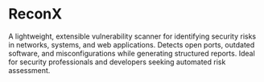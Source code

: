 # ReconX
A lightweight, extensible vulnerability scanner for identifying security risks in networks, systems, and web applications. Detects open ports, outdated software, and misconfigurations while generating structured reports. Ideal for security professionals and developers seeking automated risk assessment.
